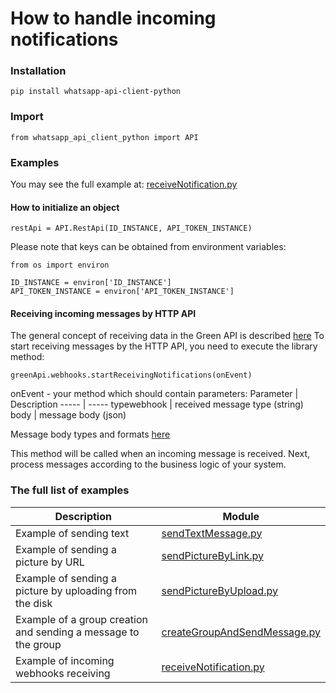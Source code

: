 # How to handle incoming notifications
### Installation
```
pip install whatsapp-api-client-python
```
### Import 
```
from whatsapp_api_client_python import API
```
### Examples
You may see the full example at: [receiveNotification.py](https://github.com/green-api/whatsapp-api-client-python/blob/master/examples/receiveNotification.py)

#### How to initialize an object

```
restApi = API.RestApi(ID_INSTANCE, API_TOKEN_INSTANCE)
```
Please note that keys can be obtained from environment variables:
```
from os import environ

ID_INSTANCE = environ['ID_INSTANCE']
API_TOKEN_INSTANCE = environ['API_TOKEN_INSTANCE']
```

#### Receiving incoming messages by HTTP API

The general concept of receiving data in the Green API is described [here](https://green-api.com/docs/api/receiving/)
To start receiving messages by the HTTP API, you need to execute the library method:

```
greenApi.webhooks.startReceivingNotifications(onEvent)
```

onEvent - your method which should contain parameters:
Parameter | Description
----- | -----
typewebhook | received message type (string)
body | message body (json)

Message body types and formats [here](https://green-api.com/docs/api/receiving/notifications-format/)

This method will be called when an incoming message is received. Next, process messages according to the business logic of your system.

### The full list of examples

Description |  Module
----- | ----- 
Example of sending text | [sendTextMessage.py](https://github.com/green-api/whatsapp-api-client-python/blob/master/examples/sendTextMessage.py)
Example of sending a picture by URL | [sendPictureByLink.py](https://github.com/green-api/whatsapp-api-client-python/blob/master/examples/sendPictureByLink.py)
Example of sending a picture by uploading from the disk | [sendPictureByUpload.py](https://github.com/green-api/whatsapp-api-client-python/blob/master/examples/sendPictureByUpload.py)
Example of a group creation and sending a message to the group | [createGroupAndSendMessage.py](https://github.com/green-api/whatsapp-api-client-python/blob/master/examples/createGroupAndSendMessage.py)
Example of incoming webhooks receiving | [receiveNotification.py](https://github.com/green-api/whatsapp-api-client-python/blob/master/examples/receiveNotification.py)
